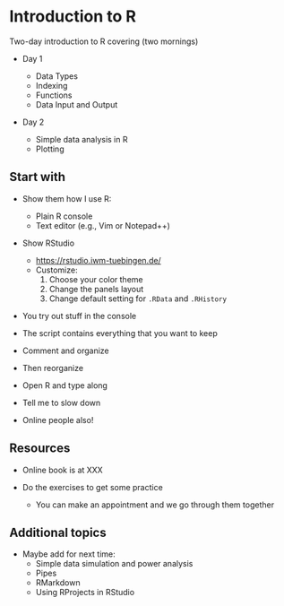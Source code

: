 # Introduction to R

Two-day introduction to R covering (two mornings)

* Day 1
  - Data Types
  - Indexing
  - Functions
  - Data Input and Output

* Day 2
  - Simple data analysis in R
  - Plotting

## Start with

* Show them how I use R:
  - Plain R console
  - Text editor (e.g., Vim or Notepad++)

* Show RStudio
  - https://rstudio.iwm-tuebingen.de/
  - Customize:
    1. Choose your color theme
    2. Change the panels layout
    3. Change default setting for `.RData` and `.RHistory`

* You try out stuff in the console

* The script contains everything that you want to keep

* Comment and organize

* Then reorganize

* Open R and type along

* Tell me to slow down

* Online people also!

## Resources

* Online book is at XXX

* Do the exercises to get some practice
  - You can make an appointment and we go through them together

## Additional topics

* Maybe add for next time:
  - Simple data simulation and power analysis
  - Pipes
  - RMarkdown
  - Using RProjects in RStudio

